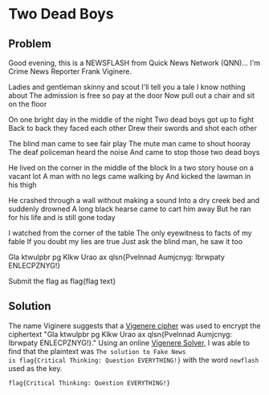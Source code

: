 <h1>Two Dead Boys</h1>

<h2>Problem</h2>
Good evening, this is a NEWSFLASH from Quick News Network (QNN)... I'm Crime News Reporter Frank Viginere.

Ladies and gentleman skinny and scout I'll tell you a tale I know nothing about The admission is free so pay at the door Now pull out a chair and sit on the floor

On one bright day in the middle of the night Two dead boys got up to fight Back to back they faced each other Drew their swords and shot each other

The blind man came to see fair play The mute man came to shout hooray The deaf policeman heard the noise And came to stop those two dead boys

He lived on the corner in the middle of the block In a two story house on a vacant lot A man with no legs came walking by And kicked the lawman in his thigh

He crashed through a wall without making a sound Into a dry creek bed and suddenly drowned A long black hearse came to cart him away But he ran for his life and is still gone today

I watched from the corner of the table The only eyewitness to facts of my fable If you doubt my lies are true Just ask the blind man, he saw it too

Gla ktwulpbr pg Klkw Urao ax qlsn{Pvelnnad Aumjcnyg: Ibrwpaty ENLECPZNYG!}

Submit the flag as flag{flag text}

<h2>Solution</h2>

The name Viginere suggests that a <a href="https://en.wikipedia.org/wiki/Vigen%C3%A8re_cipher">Vigenere cipher</a> was used to encrypt the ciphertext "Gla ktwulpbr pg Klkw Urao ax qlsn{Pvelnnad Aumjcnyg: Ibrwpaty ENLECPZNYG!}." Using an online <a href="https://www.guballa.de/vigenere-solver">Vigenere Solver,</a> I was able to find that the plaintext was <code>The solution to Fake News is flag{Critical Thinking: Question EVERYTHING!}</code> with the word <code>newflash</code> used as the key.

<code>flag{Critical Thinking: Question EVERYTHING!}</code>
